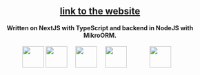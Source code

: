 <h2 align="center">
    <a href="https://red.arslanoov.space">link to the website</a>
</h2>

<p align="center">
    <b>Written on NextJS with TypeScript and backend in NodeJS with MikroORM.</b> <br /><br />
    <img align="center" width="50px" src="https://upload.wikimedia.org/wikipedia/commons/4/4c/Typescript_logo_2020.svg" alt=""/>    
    <img align="center" style="margin-right: 15px" src="https://upload.wikimedia.org/wikipedia/commons/thumb/a/a7/React-icon.svg/1280px-React-icon.svg.png" alt="" height="50"/>
    <img align="center" style="margin-right: 15px" height="50" src="https://upload.wikimedia.org/wikipedia/commons/thumb/8/8e/Nextjs-logo.svg/800px-Nextjs-logo.svg.png" />    
    <img align="center" style="margin-right: 15px" height="50" src="https://upload.wikimedia.org/wikipedia/commons/thumb/d/d9/Node.js_logo.svg/1200px-Node.js_logo.svg.png" />    
    <img align="center" style="margin-right: 15px" height="15" src="https://mikro-orm.io/img/logo.svg" />    
    <img align="center" style="margin-right: 15px" width="50" src="https://upload.wikimedia.org/wikipedia/commons/thumb/9/96/Sass_Logo_Color.svg/1280px-Sass_Logo_Color.svg.png" />
</p>
